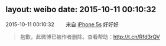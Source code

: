 layout: weibo
date: 2015-10-11 00:10:32
---
2015-10-11 00:10:32  &nbsp;&nbsp;&nbsp;&nbsp;&nbsp;&nbsp; 来自 <a href="sinaweibo://customweibosource" rel="nofollow">iPhone 5s</a>
好好好
>  抱歉，此微博已被作者删除。查看帮助：http://t.cn/Rfd3rQV
